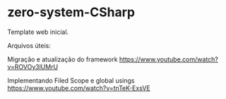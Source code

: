 # zero-system-CSharp
Template web inicial.


Arquivos úteis:

Migração e atualização do framework
https://www.youtube.com/watch?v=ROVOy3lUMrU

Implementando Filed Scope e global usings
https://www.youtube.com/watch?v=tnTeK-ExsVE